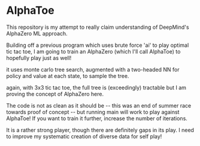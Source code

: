 # AlphaToe
This repository is my attempt to really claim understanding of DeepMind's AlphaZero ML approach.

Building off a previous program which uses brute force 'ai' to play optimal tic tac toe, I am going to train an AlphaZero (which I'll call AlphaToe) to hopefully play just as well!

it uses monte carlo tree search, augmented with a two-headed NN for policy and value at each state, to sample the tree.

again, with 3x3 tic tac toe, the full tree is (exceedingly) tractable but I am proving the concept of AlphaZero here.



The code is not as clean as it should be -- this was an end of summer race towards proof of concept -- but running main will work to play against AlphaToe! If you want to train it further, increase the number of iterations. 


It is a rather strong player, though there are definitely gaps in its play. I need to improve my systematic creation of diverse data for self play!